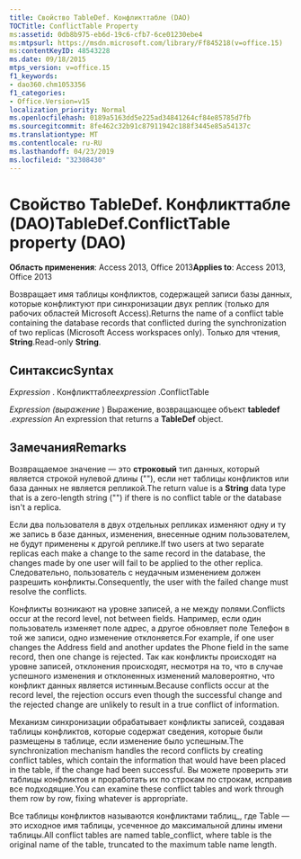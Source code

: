 ```yaml
---
title: Свойство TableDef. Конфликттабле (DAO)
TOCTitle: ConflictTable Property
ms:assetid: 0db8b975-eb6d-19c6-cfb7-6ce01230ebe4
ms:mtpsurl: https://msdn.microsoft.com/library/Ff845218(v=office.15)
ms:contentKeyID: 48543228
ms.date: 09/18/2015
mtps_version: v=office.15
f1_keywords:
- dao360.chm1053356
f1_categories:
- Office.Version=v15
localization_priority: Normal
ms.openlocfilehash: 0189a5163dd5e225ad34841264cf84e85785d7fb
ms.sourcegitcommit: 8fe462c32b91c87911942c188f3445e85a54137c
ms.translationtype: MT
ms.contentlocale: ru-RU
ms.lasthandoff: 04/23/2019
ms.locfileid: "32308430"
---
```

# <a name="tabledefconflicttable-property-dao"></a><span data-ttu-id="6d974-102">Свойство TableDef. Конфликттабле (DAO)</span><span class="sxs-lookup"><span data-stu-id="6d974-102">TableDef.ConflictTable property (DAO)</span></span>


<span data-ttu-id="6d974-103">**Область применения**: Access 2013, Office 2013</span><span class="sxs-lookup"><span data-stu-id="6d974-103">**Applies to**: Access 2013, Office 2013</span></span>

<span data-ttu-id="6d974-104">Возвращает имя таблицы конфликтов, содержащей записи базы данных, которые конфликтуют при синхронизации двух реплик (только для рабочих областей Microsoft Access).</span><span class="sxs-lookup"><span data-stu-id="6d974-104">Returns the name of a conflict table containing the database records that conflicted during the synchronization of two replicas (Microsoft Access workspaces only).</span></span> <span data-ttu-id="6d974-105">Только для чтения, **String**.</span><span class="sxs-lookup"><span data-stu-id="6d974-105">Read-only **String**.</span></span>

## <a name="syntax"></a><span data-ttu-id="6d974-106">Синтаксис</span><span class="sxs-lookup"><span data-stu-id="6d974-106">Syntax</span></span>

<span data-ttu-id="6d974-107">*Expression* . Конфликттабле</span><span class="sxs-lookup"><span data-stu-id="6d974-107">*expression* .ConflictTable</span></span>

<span data-ttu-id="6d974-108">*Expression (выражение* ) Выражение, возвращающее объект **tabledef** .</span><span class="sxs-lookup"><span data-stu-id="6d974-108">*expression* An expression that returns a **TableDef** object.</span></span>

## <a name="remarks"></a><span data-ttu-id="6d974-109">Замечания</span><span class="sxs-lookup"><span data-stu-id="6d974-109">Remarks</span></span>

<span data-ttu-id="6d974-110">Возвращаемое значение — это **строковый** тип данных, который является строкой нулевой длины (""), если нет таблицы конфликтов или база данных не является репликой.</span><span class="sxs-lookup"><span data-stu-id="6d974-110">The return value is a **String** data type that is a zero-length string ("") if there is no conflict table or the database isn't a replica.</span></span>

<span data-ttu-id="6d974-111">Если два пользователя в двух отдельных репликах изменяют одну и ту же запись в базе данных, изменения, внесенные одним пользователем, не будут применены к другой реплике.</span><span class="sxs-lookup"><span data-stu-id="6d974-111">If two users at two separate replicas each make a change to the same record in the database, the changes made by one user will fail to be applied to the other replica.</span></span> <span data-ttu-id="6d974-112">Следовательно, пользователь с неудачным изменением должен разрешить конфликты.</span><span class="sxs-lookup"><span data-stu-id="6d974-112">Consequently, the user with the failed change must resolve the conflicts.</span></span>

<span data-ttu-id="6d974-113">Конфликты возникают на уровне записей, а не между полями.</span><span class="sxs-lookup"><span data-stu-id="6d974-113">Conflicts occur at the record level, not between fields.</span></span> <span data-ttu-id="6d974-114">Например, если один пользователь изменяет поле адрес, а другое обновляет поле Телефон в той же записи, одно изменение отклоняется.</span><span class="sxs-lookup"><span data-stu-id="6d974-114">For example, if one user changes the Address field and another updates the Phone field in the same record, then one change is rejected.</span></span> <span data-ttu-id="6d974-115">Так как конфликты происходят на уровне записей, отклонения происходят, несмотря на то, что в случае успешного изменения и отклоненных изменений маловероятно, что конфликт данных является истинным.</span><span class="sxs-lookup"><span data-stu-id="6d974-115">Because conflicts occur at the record level, the rejection occurs even though the successful change and the rejected change are unlikely to result in a true conflict of information.</span></span>

<span data-ttu-id="6d974-116">Механизм синхронизации обрабатывает конфликты записей, создавая таблицы конфликтов, которые содержат сведения, которые были размещены в таблице, если изменение было успешным.</span><span class="sxs-lookup"><span data-stu-id="6d974-116">The synchronization mechanism handles the record conflicts by creating conflict tables, which contain the information that would have been placed in the table, if the change had been successful.</span></span> <span data-ttu-id="6d974-117">Вы можете проверить эти таблицы конфликтов и проработать их по строкам по строкам, исправив все подходящие.</span><span class="sxs-lookup"><span data-stu-id="6d974-117">You can examine these conflict tables and work through them row by row, fixing whatever is appropriate.</span></span>

<span data-ttu-id="6d974-118">Все таблицы конфликтов называются конфликтами таблиц\_, где Table — это исходное имя таблицы, усеченное до максимальной длины имени таблицы.</span><span class="sxs-lookup"><span data-stu-id="6d974-118">All conflict tables are named table\_conflict, where table is the original name of the table, truncated to the maximum table name length.</span></span>

